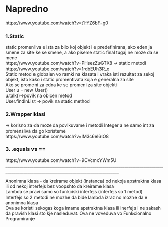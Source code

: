 # Napredno
https://www.youtube.com/watch?v=t1-YZ6bF-g0<br>

<h3>1.Static</h3>
static promenliva e ista za bilo koj objekt i e predefinirana, ako eden ja smene za site ke se smene, a ako piseme static final tugaj ne moze da se mene<br>
https://www.youtube.com/watch?v=PHsezZuGTX8  -> static metodi <br>
https://www.youtube.com/watch?v=1rdbEUh3R_o <br>
Static metod e globalen vo ramki na klasata i vraka isti rezultat za sekoj objekt, isto kako i static promentivata koja e generalna za site<br>
Ako se promeni za edna ke se promeni za site objekti <br>
User u = new User()<br>
u.talk()->povik na obicen metod<br>
User.findInList -> povik na static method <br> 

<h3>2.Wrapper klasi</h3>
-> korisno za da moze da povikuvame i metodi Integer a ne samo int za promensliva da go koristeme <br>
https://www.youtube.com/watch?v=IM3c6eI6lO8<br>

<h3>3. .equals vs == </h3>
https://www.youtube.com/watch?v=9CVcmxYWm5U <br>
______________________________________________________________________________________________________________________________________

Anonimna klasa - da kreirame objekt (instanca) od nekoja apstraktna klasa ili od nekoj interfejs bez voopshto da kreirame klasa<br>
Lambda se pravi samo so funkciski interfejs (interfejs so 1 metod)<br>
Interfejs so 2 metodi ne mozhe da bide lambda izraz no mozhe da e anonimna klasa<br>
Ova se koristi sekogas koga imame apstraktna klasa ili inerfejs i ne sakash da pravish klasi sto kje nasleduvat. 
Ova ne voveduva vo Funkcionalno Programiranje<br>
